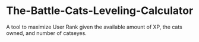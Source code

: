 # The-Battle-Cats-Leveling-Calculator
A tool to maximize User Rank given the available amount of XP, the cats owned, and number of catseyes.
